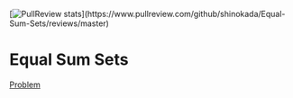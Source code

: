 [![PullReview stats](https://www.pullreview.com/github/shinokada/Equal-Sum-Sets/badges/master.svg?)](https://www.pullreview.com/github/shinokada/Equal-Sum-Sets/reviews/master)

# Equal Sum Sets

[Problem](https://icpcarchive.ecs.baylor.edu/index.php?option=com_onlinejudge&Itemid=8&category=600&page=show_problem&problem=4673)
